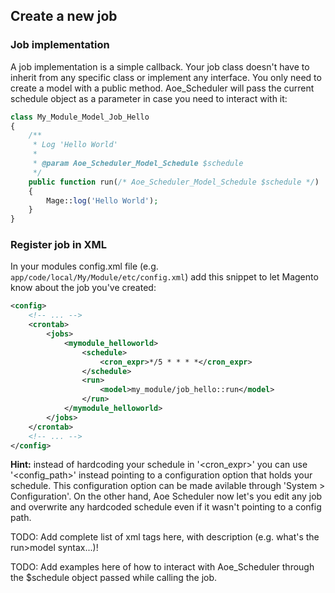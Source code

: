 ## Create a new job

### Job implementation

A job implementation is a simple callback. Your job class doesn't have to inherit from any specific class or implement any interface. You only need to create a model with a public method. Aoe_Scheduler will pass the current schedule object as a parameter in case you need to interact with it:

```php
class My_Module_Model_Job_Hello
{
    /**
     * Log 'Hello World'
     *
     * @param Aoe_Scheduler_Model_Schedule $schedule
     */
    public function run(/* Aoe_Scheduler_Model_Schedule $schedule */)
    {
		Mage::log('Hello World');
    }
}

```

### Register job in XML

In your modules config.xml file (e.g. `app/code/local/My/Module/etc/config.xml`) add this snippet to let Magento know about the job you've created:

```xml
<config>
	<!-- ... -->
    <crontab>
        <jobs>
            <mymodule_helloworld>
                <schedule>
					<cron_expr>*/5 * * * *</cron_expr>
				</schedule>
                <run>
                    <model>my_module/job_hello::run</model>
                </run>
            </mymodule_helloworld>
        </jobs>
    </crontab>
	<!-- ... -->
</config>
```

**Hint:** instead of hardcoding your schedule in '<schedule><cron_expr>' you can use '<schedule><config_path>' instead pointing to a configuration option that holds your schedule. This configuration option can be made avilable through 'System > Configuration'.
On the other hand, Aoe Scheduler now let's you edit any job and overwrite any hardcoded schedule even if it wasn't pointing to a config path.

TODO: Add complete list of xml tags here, with description (e.g. what's the run>model syntax...)!

TODO: Add examples here of how to interact with Aoe_Scheduler through the $schedule object passed while calling the job.